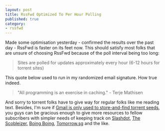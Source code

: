 ```yaml
---
layout: post
title: RssFwd Optimized To Per Hour Polling
published: true
category:
- rssfwd
---
```

Made some optimisation yesterday - confirmed the results over the past day - RssFwd is faster on its feet now. This should satisfy most folks that are unsure of choosing RssFwd because of the poll interval being too long:

> Sites are polled for updates approximately every hour (6-12 hours for torrent sites)

  
  
This quote below used to run in my randomized email signature. How true indeed.  
  

> "All programming is an exercise in caching." - Terje Mathisen

  
And sorry to torrent folks have to give way for regular folks like me reading text. Besides, I'm sure if [Gmail is only used to store-and-find torrent seeds](http://s90215429.onlinehome.us/sjvilla79/blog/2005/07/using-gmail-to-find-downloads-on.html), you guys can be gracious enough to give more resources to fellow subscribers with simpler needs of keeping track on [Slashdot](http://www.rssfwd.com/rssfwd/preview?url=http%3A%2F%2Fslashdot.org%2Findex.rss), [The Scobleizer](http://www.rssfwd.com/rssfwd/preview?url=http%3A//radio.weblogs.com/0001011/rss.xml), [Boing Boing](http://www.rssfwd.com/rssfwd/preview?url=http%3A//feeds.feedburner.com/boingboing/iBag), [Tomorrow.sg](http://www.rssfwd.com/rssfwd/preview?url=http%3A//tomorrow.sg/) and the like.  
  
